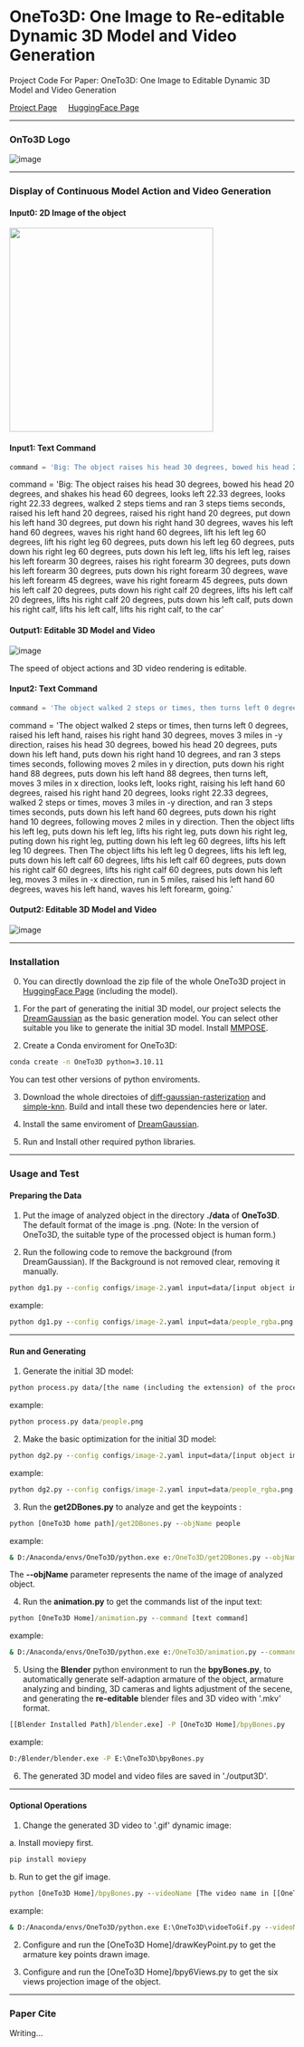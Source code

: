 # OneTo3D: One Image to Re-editable Dynamic 3D Model and Video Generation

Project Code For Paper: OneTo3D: One Image to Editable Dynamic 3D Model and Video Generation


[Project Page](https://lin-jinwei.github.io/projects/OneTo3D/OneTo3D.html) &nbsp;&nbsp;&nbsp; [HuggingFace Page](https://huggingface.co/LinJinwei/OneTo3D)

---

### OnTo3D Logo
![image](https://github.com/lin-jinwei/OneTo3D/blob/main/data/logo/OneTo3D.png)

---
### Display of Continuous Model Action and Video Generation

#### Input0: 2D Image of the object

<img src="https://github.com/lin-jinwei/OneTo3D/blob/main/data/people.png" width = 360>

#### Input1: Text Command
```python
command = 'Big: The object raises his head 30 degrees, bowed his head 20 degrees, and shakes his head 60 degrees, looks left 22.33 degrees, looks right 22.33 degrees, walked 2 steps tiems and ran 3 steps tiems seconds, raised his left hand 20 degrees, raised his right hand 20 degrees, put down his left hand 30 degrees, put down his right hand 30 degrees, waves his left hand 60 degrees, waves his right hand 60 degrees, lift his left leg 60 degrees, lift his right leg 60 degrees, puts down his left leg 60 degrees, puts down his right leg 60 degrees, puts down his left leg, lifts his left leg, raises his left forearm 30 degrees, raises his right forearm 30 degrees, puts down his left forearm 30 degrees, puts down his right forearm 30 degrees, wave his left forearm 45 degrees, wave his right forearm 45 degrees, puts down his left calf 20 degrees, puts down his right calf 20 degrees, lifts his left calf 20 degrees, lifts his right calf 20 degrees, puts down his left calf, puts down his right calf, lifts his left calf, lifts his right calf, to the car'
```
command = 'Big: The object raises his head 30 degrees, bowed his head 20 degrees, and shakes his head 60 degrees, looks left 22.33 degrees, looks right 22.33 degrees, walked 2 steps tiems and ran 3 steps tiems seconds, raised his left hand 20 degrees, raised his right hand 20 degrees, put down his left hand 30 degrees, put down his right hand 30 degrees, waves his left hand 60 degrees, waves his right hand 60 degrees, lift his left leg 60 degrees, lift his right leg 60 degrees, puts down his left leg 60 degrees, puts down his right leg 60 degrees, puts down his left leg, lifts his left leg, raises his left forearm 30 degrees, raises his right forearm 30 degrees, puts down his left forearm 30 degrees, puts down his right forearm 30 degrees, wave his left forearm 45 degrees, wave his right forearm 45 degrees, puts down his left calf 20 degrees, puts down his right calf 20 degrees, lifts his left calf 20 degrees, lifts his right calf 20 degrees, puts down his left calf, puts down his right calf, lifts his left calf, lifts his right calf, to the car'

#### Output1: Editable 3D Model and Video
![image](https://github.com/lin-jinwei/OneTo3D/blob/main/output3D/gifs/0001-0396.gif)

The speed of object actions and 3D video rendering is editable.  

#### Input2: Text Command
```python
command = 'The object walked 2 steps or times, then turns left 0 degrees, raised his left hand, raises his right hand 30 degrees, moves 3 miles in -y direction, raises his head 30 degrees, bowed his head 20 degrees, puts down his left hand, puts down his right hand 10 degrees, and ran 3 steps times seconds, following moves 2 miles in y direction, puts down his right hand 88 degrees, puts down his left hand 88 degrees, then turns left, moves 3 miles in x direction, looks left, looks right, raising his left hand 60 degrees, raised his right hand 20 degrees, looks right 22.33 degrees, walked 2 steps or times, moves 3 miles in -y direction, and ran 3 steps times seconds, puts down his left hand 60 degrees, puts down his right hand 10 degrees, following moves 2 miles in y direction. Then the object lifts his left leg, puts down his left leg, lifts his right leg, puts down his right leg, puting down his right leg, putting down his left leg 60 degrees, lifts his left leg 10 degrees. Then The object lifts his left leg 0 degrees, lifts his left leg, puts down his left calf 60 degrees, lifts his left calf 60 degrees, puts down his right calf 60 degrees, lifts his right calf 60 degrees, puts down his left leg, moves 3 miles in -x direction, run in 5 miles, raised his left hand 60 degrees, waves his left hand, waves his left forearm, going.'
```
command = 'The object walked 2 steps or times, then turns left 0 degrees, raised his left hand, raises his right hand 30 degrees, moves 3 miles in -y direction, raises his head 30 degrees, bowed his head 20 degrees, puts down his left hand, puts down his right hand 10 degrees, and ran 3 steps times seconds, following moves 2 miles in y direction, puts down his right hand 88 degrees, puts down his left hand 88 degrees, then turns left, moves 3 miles in x direction, looks left, looks right, raising his left hand 60 degrees, raised his right hand 20 degrees, looks right 22.33 degrees, walked 2 steps or times, moves 3 miles in -y direction, and ran 3 steps times seconds, puts down his left hand 60 degrees, puts down his right hand 10 degrees, following moves 2 miles in y direction. Then the object lifts his left leg, puts down his left leg, lifts his right leg, puts down his right leg, puting down his right leg, putting down his left leg 60 degrees, lifts his left leg 10 degrees. Then The object lifts his left leg 0 degrees, lifts his left leg, puts down his left calf 60 degrees, lifts his left calf 60 degrees, puts down his right calf 60 degrees, lifts his right calf 60 degrees, puts down his left leg, moves 3 miles in -x direction, run in 5 miles, raised his left hand 60 degrees, waves his left hand, waves his left forearm, going.'

#### Output2: Editable 3D Model and Video

![image](https://github.com/lin-jinwei/OneTo3D/blob/main/output3D/gifs/v25.gif)

---
### Installation

0. You can directly download the zip file of the whole OneTo3D project in [HuggingFace Page](https://huggingface.co/LinJinwei/OneTo3D) (including the model).

1. For the part of generating the initial 3D model, our project selects the [DreamGaussian](https://github.com/dreamgaussian/dreamgaussian) as the basic generation model. You can select other suitable you like to generate the initial 3D model. Install [MMPOSE](https://github.com/open-mmlab/mmpose).

2. Create a Conda enviroment for OneTo3D:

```cmd
conda create -n OneTo3D python=3.10.11
```

You can test other versions of python enviroments.

3. Download the whole directoies of [diff-gaussian-rasterization](https://github.com/graphdeco-inria/diff-gaussian-rasterization) and [simple-knn](https://github.com/graphdeco-inria/gaussian-splatting/blob/main/submodules/simple-knn). Build and intall these two dependencies here or later. 

4. Install the same enviroment of [DreamGaussian](https://github.com/dreamgaussian/dreamgaussian).

5. Run and Install other required python libraries.

---

### Usage and Test

#### Preparing the Data

1. Put the image of analyzed object in the directory **./data** of **OneTo3D**. The default format of the image is .png.
(Note: In the version of OneTo3D, the suitable type of the processed object is human form.)

3. Run the following code to remove the background (from DreamGaussian). If the Background is not removed clear, removing it manually.

```cmd
python dg1.py --config configs/image-2.yaml input=data/[input object image path] save_path=data/[output object model path] 
```
example:
```cmd
python dg1.py --config configs/image-2.yaml input=data/people_rgba.png save_path=data/people_rgba/people_rgba.png
```

---

#### Run and Generating
1. Generate the initial 3D model:

```cmd
python process.py data/[the name (including the extension) of the processed image]
```
example:
```cmd
python process.py data/people.png
```

2. Make the basic optimization for the initial 3D model:
```cmd
python dg2.py --config configs/image-2.yaml input=data/[input object image path] save_path=data/[output object model path] 
```
example:
```cmd
python dg2.py --config configs/image-2.yaml input=data/people_rgba.png save_path=data/people_rgba/people_rgba.png
```

3. Run the **get2DBones.py** to analyze and get the keypoints :
```cmd
python [OneTo3D home path]/get2DBones.py --objName people
```
example:
```cmd
& D:/Anaconda/envs/OneTo3D/python.exe e:/OneTo3D/get2DBones.py --objName people
```
The **--objName** parameter represents the name of the image of analyzed object.

4. Run the **animation.py** to get the commands list of the input text:
```cmd
python [OneTo3D Home]/animation.py --command [text command]
```
example:
```cmd
& D:/Anaconda/envs/OneTo3D/python.exe e:/OneTo3D/animation.py --command 'The object moves 2 miles in x direction.'
```

5. Using the **Blender** python environment to run the **bpyBones.py**, to automatically generate self-adaption armature of the object, armature analyzing and binding, 3D cameras and lights adjustment of the secene, and generating the **re-editable** blender files and 3D video with '.mkv' format.   

```cmd
[[Blender Installed Path]/blender.exe] -P [OneTo3D Home]/bpyBones.py
```
example:
```cmd
D:/Blender/blender.exe -P E:\OneTo3D\bpyBones.py
```
6. The generated 3D model and video files are saved in './output3D'.

---

#### Optional Operations
1. Change the generated 3D video to '.gif' dynamic image:
   
a. Install moviepy first.

```cmd
pip install moviepy
```

b. Run to get the gif image.

```cmd
python [OneTo3D Home]/bpyBones.py --videoName [The video name in [[OneTo3D Home]/output3D./3Dvideo]]
```
example:
```cmd
& D:/Anaconda/envs/OneTo3D/python.exe E:\OneTo3D\vidoeToGif.py --videoName '0001-0396.mkv'
```

2. Configure and run the [OneTo3D Home]/drawKeyPoint.py to get the armature key points drawn image.

3. Configure and run the [OneTo3D Home]/bpy6Views.py to get the six views projection image of the object.

---

### Paper Cite
Writing...





